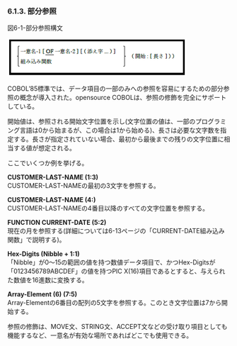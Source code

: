 ### 6.1.3. 部分参照
図6-1-部分参照構文

![alt text](Image/6-1.png)

COBOL’85標準では、データ項目の一部のみへの参照を容易にするための部分参照の概念が導入された。opensource COBOLは、参照の修飾を完全にサポートしている。

開始値は、参照される開始文字位置を示し(文字位置の値は、一部のプログラミング言語は0から始まるが、この場合は1から始める)、長さは必要な文字数を指定する。長さが指定されていない場合、最初から最後までの残りの文字位置に相当する値が想定される。

ここでいくつか例を挙げる。

**CUSTOMER-LAST-NAME (1:3)** <br>
CUSTOMER-LAST-NAMEの最初の3文字を参照する。

**CUSTOMER-LAST-NAME (4:)**<br>CUSTOMER-LAST-NAMEの4番目以降のすべての文字位置を参照する。

**FUNCTION CURRENT-DATE (5:2)**<br> 現在の月を参照する(詳細については6-13ページの「CURRENT-DATE組み込み関数」で説明する)。

**Hex-Digits (Nibble + 1:1)**<br> 「Nibble」が0～15の範囲の値を持つ数値データ項目で、かつHex-Digitsが「0123456789ABCDEF」の値を持つPIC X(16)項目であるとすると、与えられた数値を16進数に変換する。

**Array-Element (6) (7:5)**<br> Array-Elementの6番目の配列の5文字を参照する。このとき文字位置は7から開始する。

参照の修飾は、MOVE文、STRING文、ACCEPT文などの受け取り項目としても機能するなど、一意名が有効な場所であればどこでも使用できる。